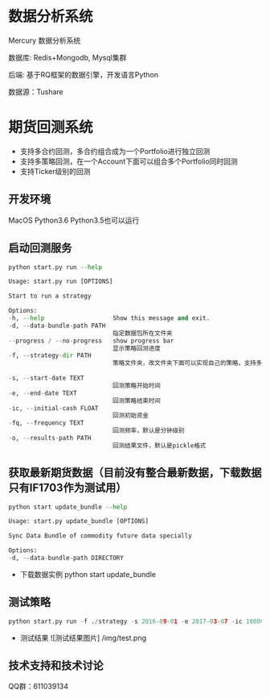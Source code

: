 # 数据分析系统

Mercury 数据分析系统 

数据库: Redis+Mongodb, Mysql集群

后端: 基于RQ框架的数据引擎，开发语言Python

数据源：Tushare

# 期货回测系统

* 支持多合约回测，多合约组合成为一个Portfolio进行独立回测
* 支持多策略回测，在一个Account下面可以组合多个Portfolio同时回测
* 支持Ticker级别的回测

## 开发环境
MacOS Python3.6 Python3.5也可以运行

## 启动回测服务

```python
python start.py run --help

Usage: start.py run [OPTIONS]

Start to run a strategy

Options:
-h, --help                   Show this message and exit.
-d, --data-bundle-path PATH
                             指定数据包所在文件夹
--progress / --no-progress   show progress bar
                             显示策略回测进度
-f, --strategy-dir PATH
                             策略文件夹，改文件夹下面可以实现自己的策略，支持多个策略，比如对冲策略，默认是该文件夹下面所有策略是一个账号
                    
-s, --start-date TEXT
                             回测策略开始时间
-e, --end-date TEXT
                             回测策略结束时间
-ic, --initial-cash FLOAT
                             回测初始资金
-fq, --frequency TEXT
                             回测频率，默认是分钟级别
-o, --results-path PATH
                             回测结果文件，默认是pickle格式
```

## 获取最新期货数据（目前没有整合最新数据，下载数据只有IF1703作为测试用）

```python
python start update_bundle --help

Usage: start.py update_bundle [OPTIONS]

Sync Data Bundle of commodity future data specially

Options:
-d, --data-bundle-path DIRECTORY
```
* 下载数据实例
python start update_bundle

## 测试策略
```python
python start.py run -f ./strategy -s 2016-09-01 -e 2017-03-07 -ic 1000000 -fq 1t -d ./vob/data -o ./result/
```
* 测试结果
![测试结果图片] /img/test.png

## 技术支持和技术讨论
QQ群：611039134


